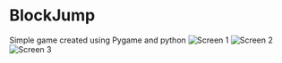 # BlockJump
Simple game created using Pygame and python
![Screen 1](https://i.imgur.com/77qfk4C.png)
![Screen 2](https://i.imgur.com/VC61ArN.png)
![Screen 3](https://i.imgur.com/R6mXLOy.png)
